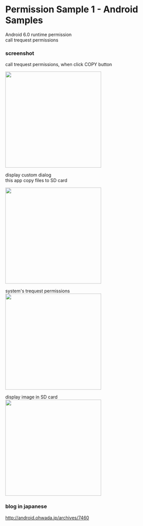 Permission Sample 1 - Android Samples
===============

Android 6.0 runtime permission <br/>
call trequest permissions <br/>

### screenshot <br/>
call trequest permissions, when click COPY button <br/>

<image src="https://raw.githubusercontent.com/ohwada/Android_Samples/master/PermissionSample1/screenshot/screenshot_permission_main.png" width="300" /><br/>

display custom dialog <br/>
this app copy files to SD  card <br/>

<image src="https://raw.githubusercontent.com/ohwada/Android_Samples/master/PermissionSample1/screenshot/screenshot_permission_dialog.png" width="300" /><br/>

system's trequest permissions <br/>
<image src="https://raw.githubusercontent.com/ohwada/Android_Samples/master/PermissionSample1/screenshot/screenshot_permission_request.png" width="300" /><br/>

display image in SD card <br/>
<image src="https://raw.githubusercontent.com/ohwada/Android_Samples/master/PermissionSample1/screenshot/screenshot_permission_image.png" width="300" /><br/>

### blog in japanese
http://android.ohwada.jp/archives/7460
